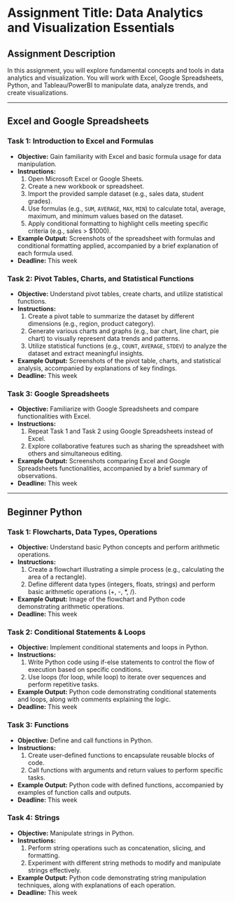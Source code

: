 # Assignment Title: Data Analytics and Visualization Essentials

## Assignment Description
In this assignment, you will explore fundamental concepts and tools in data analytics and visualization. You will work with Excel, Google Spreadsheets, Python, and Tableau/PowerBI to manipulate data, analyze trends, and create visualizations.

---

## Excel and Google Spreadsheets

### Task 1: Introduction to Excel and Formulas
- **Objective:** Gain familiarity with Excel and basic formula usage for data manipulation.
- **Instructions:**
  1. Open Microsoft Excel or Google Sheets.
  2. Create a new workbook or spreadsheet.
  3. Import the provided sample dataset (e.g., sales data, student grades).
  4. Use formulas (e.g., `SUM`, `AVERAGE`, `MAX`, `MIN`) to calculate total, average, maximum, and minimum values based on the dataset.
  5. Apply conditional formatting to highlight cells meeting specific criteria (e.g., sales > $1000).
- **Example Output:** Screenshots of the spreadsheet with formulas and conditional formatting applied, accompanied by a brief explanation of each formula used.
- **Deadline:** This week

### Task 2: Pivot Tables, Charts, and Statistical Functions
- **Objective:** Understand pivot tables, create charts, and utilize statistical functions.
- **Instructions:**
  1. Create a pivot table to summarize the dataset by different dimensions (e.g., region, product category).
  2. Generate various charts and graphs (e.g., bar chart, line chart, pie chart) to visually represent data trends and patterns.
  3. Utilize statistical functions (e.g., `COUNT`, `AVERAGE`, `STDEV`) to analyze the dataset and extract meaningful insights.
- **Example Output:** Screenshots of the pivot table, charts, and statistical analysis, accompanied by explanations of key findings.
- **Deadline:** This week

### Task 3: Google Spreadsheets
- **Objective:** Familiarize with Google Spreadsheets and compare functionalities with Excel.
- **Instructions:**
  1. Repeat Task 1 and Task 2 using Google Spreadsheets instead of Excel.
  2. Explore collaborative features such as sharing the spreadsheet with others and simultaneous editing.
- **Example Output:** Screenshots comparing Excel and Google Spreadsheets functionalities, accompanied by a brief summary of observations.
- **Deadline:** This week

---

## Beginner Python

### Task 1: Flowcharts, Data Types, Operations
- **Objective:** Understand basic Python concepts and perform arithmetic operations.
- **Instructions:**
  1. Create a flowchart illustrating a simple process (e.g., calculating the area of a rectangle).
  2. Define different data types (integers, floats, strings) and perform basic arithmetic operations (+, -, *, /).
- **Example Output:** Image of the flowchart and Python code demonstrating arithmetic operations.
- **Deadline:** This week

### Task 2: Conditional Statements & Loops
- **Objective:** Implement conditional statements and loops in Python.
- **Instructions:**
  1. Write Python code using if-else statements to control the flow of execution based on specific conditions.
  2. Use loops (for loop, while loop) to iterate over sequences and perform repetitive tasks.
- **Example Output:** Python code demonstrating conditional statements and loops, along with comments explaining the logic.
- **Deadline:** This week

### Task 3: Functions
- **Objective:** Define and call functions in Python.
- **Instructions:**
  1. Create user-defined functions to encapsulate reusable blocks of code.
  2. Call functions with arguments and return values to perform specific tasks.
- **Example Output:** Python code with defined functions, accompanied by examples of function calls and outputs.
- **Deadline:** This week

### Task 4: Strings
- **Objective:** Manipulate strings in Python.
- **Instructions:**
  1. Perform string operations such as concatenation, slicing, and formatting.
  2. Experiment with different string methods to modify and manipulate strings effectively.
- **Example Output:** Python code demonstrating string manipulation techniques, along with explanations of each operation.
- **Deadline:** This week

